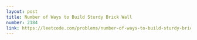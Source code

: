 ```yaml
---
layout: post
title: Number of Ways to Build Sturdy Brick Wall
number: 2184
link: https://leetcode.com/problems/number-of-ways-to-build-sturdy-brick-wall
---
```

